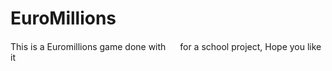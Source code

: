 # EuroMillions
This is a Euromillions game done with <img src="https://raw.githubusercontent.com/Benio101/cpp-logo/master/cpp_logo.png" width="15" style="max-width: 100%;"> for a school project, Hope you like it
